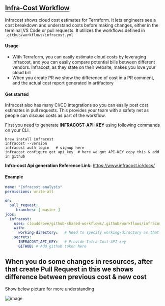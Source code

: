 ## [Infra-Cost Workflow](https://github.com/clouddrove/github-shared-workflows/blob/master/.github/workflows/infracost.yml)
Infracost shows cloud cost estimates for Terraform. It lets engineers see a cost breakdown and understand costs before making changes, either in the terminal,VS Code or pull requests.
It utilizes the workflows defined in `.github/workflows/infracost.yml`

#### Usage
- With Terraform, you can easily estimate cloud costs by leveraging Infracost, and you can easily compare potential bills between different vendors. Infracost, as they state on their website, makes you love your cloud bill
- When you create PR we show the difference of cost in a PR comment, and the actual cost report generated in artifactory

#### Get started
Infracost also has many CI/CD integrations so you can easily post cost estimates in pull requests. This provides your team with a safety net as people can discuss costs as part of the workflow.

First you need to generate **INFRACOST-API-KEY** using following commands on your CLI.
```
brew install infracost
infracost --version
infracost auth login   # signup here
infracost configure get api_key  # here we got API-KEY copy this & add in github 

```
**Infra-cost Api generation Reference Link:** https://www.infracost.io/docs/

#### Example

```yaml
name: "Infracost analysis"
permissions: write-all

on:
  pull_request:
     branches: [ master ]
jobs:
  infracost:
    uses: clouddrove/github-shared-workflows/.github/workflows/infracost.yml@master
    with:
      working-directory:   # Need to specify working-directory as that's where the terraform files live in the source code
    secrets:
      INFRACOST_API_KEY:   # Provide Infra-Cost-API-key
      GITHUB: # Add github token here
```

## When you do some changes in resources, after that create Pull Request in this we shows difference between previous cost & new cost
Show below picture for more understanding

![image](https://github.com/clouddrove-sandbox/Infra-cost/assets/116706588/4de7eb51-57a2-4165-8332-fea4a9c5311d)

